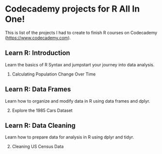 # Codecademy projects for R All In One!

This is list of the projects I had to create to finish R courses on Codecademy (https://www.codecademy.com).

## Learn R: Introduction

Learn the basics of R Syntax and jumpstart your journey into data analysis.

1. Calculating Population Change Over Time

## Learn R: Data Frames

Learn how to organize and modify data in R using data frames and dplyr.

2. Explore the 1985 Cars Dataset


## Learn R: Data Cleaning

Learn how to prepare data for analysis in R using dplyr and tidyr.

2. Cleaning US Census Data
